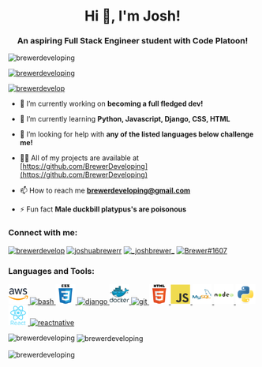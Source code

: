 <h1 align="center">Hi 👋, I'm Josh!</h1>
<h3 align="center">An aspiring Full Stack Engineer student with Code Platoon!</h3>

<p align="left"> <img src="https://komarev.com/ghpvc/?username=brewerdeveloping&label=Profile%20views&color=0e75b6&style=flat" alt="brewerdeveloping" /> </p>

<p align="left"> <a href="https://github.com/ryo-ma/github-profile-trophy"><img src="https://github-profile-trophy.vercel.app/?username=brewerdeveloping" alt="brewerdeveloping" /></a> </p>

<p align="left"> <a href="https://twitter.com/brewerdevelop" target="blank"><img src="https://img.shields.io/twitter/follow/brewerdevelop?logo=twitter&style=for-the-badge" alt="brewerdevelop" /></a> </p>

- 🔭 I’m currently working on **becoming a full fledged dev!**

- 🌱 I’m currently learning **Python, Javascript, Django, CSS, HTML**

- 🤝 I’m looking for help with **any of the listed languages below challenge me!**

- 👨‍💻 All of my projects are available at [https://github.com/BrewerDeveloping](https://github.com/BrewerDeveloping)

- 📫 How to reach me **brewerdeveloping@gmail.com**

- ⚡ Fun fact **Male duckbill platypus's are poisonous**

<h3 align="left">Connect with me:</h3>
<p align="left">
<a href="https://twitter.com/brewerdevelop" target="blank"><img align="center" src="https://raw.githubusercontent.com/rahuldkjain/github-profile-readme-generator/master/src/images/icons/Social/twitter.svg" alt="brewerdevelop" height="30" width="40" /></a>
<a href="https://linkedin.com/in/joshuabrewerr" target="blank"><img align="center" src="https://raw.githubusercontent.com/rahuldkjain/github-profile-readme-generator/master/src/images/icons/Social/linked-in-alt.svg" alt="joshuabrewerr" height="30" width="40" /></a>
<a href="https://instagram.com/_joshbrewer_" target="blank"><img align="center" src="https://raw.githubusercontent.com/rahuldkjain/github-profile-readme-generator/master/src/images/icons/Social/instagram.svg" alt="_joshbrewer_" height="30" width="40" /></a>
<a href="https://discord.gg/Brewer#1607" target="blank"><img align="center" src="https://raw.githubusercontent.com/rahuldkjain/github-profile-readme-generator/master/src/images/icons/Social/discord.svg" alt="Brewer#1607" height="30" width="40" /></a>
</p>

<h3 align="left">Languages and Tools:</h3>
<p align="left"> <a href="https://aws.amazon.com" target="_blank" rel="noreferrer"> <img src="https://raw.githubusercontent.com/devicons/devicon/master/icons/amazonwebservices/amazonwebservices-original-wordmark.svg" alt="aws" width="40" height="40"/> </a> <a href="https://www.gnu.org/software/bash/" target="_blank" rel="noreferrer"> <img src="https://www.vectorlogo.zone/logos/gnu_bash/gnu_bash-icon.svg" alt="bash" width="40" height="40"/> </a> <a href="https://www.w3schools.com/css/" target="_blank" rel="noreferrer"> <img src="https://raw.githubusercontent.com/devicons/devicon/master/icons/css3/css3-original-wordmark.svg" alt="css3" width="40" height="40"/> </a> <a href="https://www.djangoproject.com/" target="_blank" rel="noreferrer"> <img src="https://cdn.worldvectorlogo.com/logos/django.svg" alt="django" width="40" height="40"/> </a> <a href="https://www.docker.com/" target="_blank" rel="noreferrer"> <img src="https://raw.githubusercontent.com/devicons/devicon/master/icons/docker/docker-original-wordmark.svg" alt="docker" width="40" height="40"/> </a> <a href="https://git-scm.com/" target="_blank" rel="noreferrer"> <img src="https://www.vectorlogo.zone/logos/git-scm/git-scm-icon.svg" alt="git" width="40" height="40"/> </a> <a href="https://www.w3.org/html/" target="_blank" rel="noreferrer"> <img src="https://raw.githubusercontent.com/devicons/devicon/master/icons/html5/html5-original-wordmark.svg" alt="html5" width="40" height="40"/> </a> <a href="https://developer.mozilla.org/en-US/docs/Web/JavaScript" target="_blank" rel="noreferrer"> <img src="https://raw.githubusercontent.com/devicons/devicon/master/icons/javascript/javascript-original.svg" alt="javascript" width="40" height="40"/> </a> <a href="https://www.mysql.com/" target="_blank" rel="noreferrer"> <img src="https://raw.githubusercontent.com/devicons/devicon/master/icons/mysql/mysql-original-wordmark.svg" alt="mysql" width="40" height="40"/> </a> <a href="https://nodejs.org" target="_blank" rel="noreferrer"> <img src="https://raw.githubusercontent.com/devicons/devicon/master/icons/nodejs/nodejs-original-wordmark.svg" alt="nodejs" width="40" height="40"/> </a> <a href="https://www.python.org" target="_blank" rel="noreferrer"> <img src="https://raw.githubusercontent.com/devicons/devicon/master/icons/python/python-original.svg" alt="python" width="40" height="40"/> </a> <a href="https://reactjs.org/" target="_blank" rel="noreferrer"> <img src="https://raw.githubusercontent.com/devicons/devicon/master/icons/react/react-original-wordmark.svg" alt="react" width="40" height="40"/> </a> <a href="https://reactnative.dev/" target="_blank" rel="noreferrer"> <img src="https://reactnative.dev/img/header_logo.svg" alt="reactnative" width="40" height="40"/> </a> </p>

<p><img align="left" src="https://github-readme-stats.vercel.app/api/top-langs?username=brewerdeveloping&show_icons=true&locale=en&layout=compact" alt="brewerdeveloping" /></p>

<p>&nbsp;<img align="center" src="https://github-readme-stats.vercel.app/api?username=brewerdeveloping&show_icons=true&locale=en" alt="brewerdeveloping" /></p>

<p><img align="center" src="https://github-readme-streak-stats.herokuapp.com/?user=brewerdeveloping&" alt="brewerdeveloping" /></p>
